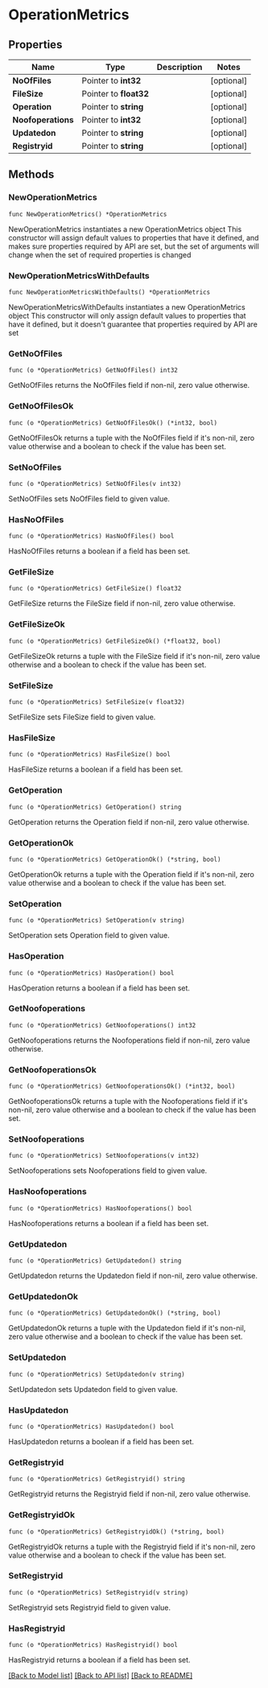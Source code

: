 # OperationMetrics

## Properties

Name | Type | Description | Notes
------------ | ------------- | ------------- | -------------
**NoOfFiles** | Pointer to **int32** |  | [optional] 
**FileSize** | Pointer to **float32** |  | [optional] 
**Operation** | Pointer to **string** |  | [optional] 
**Noofoperations** | Pointer to **int32** |  | [optional] 
**Updatedon** | Pointer to **string** |  | [optional] 
**Registryid** | Pointer to **string** |  | [optional] 

## Methods

### NewOperationMetrics

`func NewOperationMetrics() *OperationMetrics`

NewOperationMetrics instantiates a new OperationMetrics object
This constructor will assign default values to properties that have it defined,
and makes sure properties required by API are set, but the set of arguments
will change when the set of required properties is changed

### NewOperationMetricsWithDefaults

`func NewOperationMetricsWithDefaults() *OperationMetrics`

NewOperationMetricsWithDefaults instantiates a new OperationMetrics object
This constructor will only assign default values to properties that have it defined,
but it doesn't guarantee that properties required by API are set

### GetNoOfFiles

`func (o *OperationMetrics) GetNoOfFiles() int32`

GetNoOfFiles returns the NoOfFiles field if non-nil, zero value otherwise.

### GetNoOfFilesOk

`func (o *OperationMetrics) GetNoOfFilesOk() (*int32, bool)`

GetNoOfFilesOk returns a tuple with the NoOfFiles field if it's non-nil, zero value otherwise
and a boolean to check if the value has been set.

### SetNoOfFiles

`func (o *OperationMetrics) SetNoOfFiles(v int32)`

SetNoOfFiles sets NoOfFiles field to given value.

### HasNoOfFiles

`func (o *OperationMetrics) HasNoOfFiles() bool`

HasNoOfFiles returns a boolean if a field has been set.

### GetFileSize

`func (o *OperationMetrics) GetFileSize() float32`

GetFileSize returns the FileSize field if non-nil, zero value otherwise.

### GetFileSizeOk

`func (o *OperationMetrics) GetFileSizeOk() (*float32, bool)`

GetFileSizeOk returns a tuple with the FileSize field if it's non-nil, zero value otherwise
and a boolean to check if the value has been set.

### SetFileSize

`func (o *OperationMetrics) SetFileSize(v float32)`

SetFileSize sets FileSize field to given value.

### HasFileSize

`func (o *OperationMetrics) HasFileSize() bool`

HasFileSize returns a boolean if a field has been set.

### GetOperation

`func (o *OperationMetrics) GetOperation() string`

GetOperation returns the Operation field if non-nil, zero value otherwise.

### GetOperationOk

`func (o *OperationMetrics) GetOperationOk() (*string, bool)`

GetOperationOk returns a tuple with the Operation field if it's non-nil, zero value otherwise
and a boolean to check if the value has been set.

### SetOperation

`func (o *OperationMetrics) SetOperation(v string)`

SetOperation sets Operation field to given value.

### HasOperation

`func (o *OperationMetrics) HasOperation() bool`

HasOperation returns a boolean if a field has been set.

### GetNoofoperations

`func (o *OperationMetrics) GetNoofoperations() int32`

GetNoofoperations returns the Noofoperations field if non-nil, zero value otherwise.

### GetNoofoperationsOk

`func (o *OperationMetrics) GetNoofoperationsOk() (*int32, bool)`

GetNoofoperationsOk returns a tuple with the Noofoperations field if it's non-nil, zero value otherwise
and a boolean to check if the value has been set.

### SetNoofoperations

`func (o *OperationMetrics) SetNoofoperations(v int32)`

SetNoofoperations sets Noofoperations field to given value.

### HasNoofoperations

`func (o *OperationMetrics) HasNoofoperations() bool`

HasNoofoperations returns a boolean if a field has been set.

### GetUpdatedon

`func (o *OperationMetrics) GetUpdatedon() string`

GetUpdatedon returns the Updatedon field if non-nil, zero value otherwise.

### GetUpdatedonOk

`func (o *OperationMetrics) GetUpdatedonOk() (*string, bool)`

GetUpdatedonOk returns a tuple with the Updatedon field if it's non-nil, zero value otherwise
and a boolean to check if the value has been set.

### SetUpdatedon

`func (o *OperationMetrics) SetUpdatedon(v string)`

SetUpdatedon sets Updatedon field to given value.

### HasUpdatedon

`func (o *OperationMetrics) HasUpdatedon() bool`

HasUpdatedon returns a boolean if a field has been set.

### GetRegistryid

`func (o *OperationMetrics) GetRegistryid() string`

GetRegistryid returns the Registryid field if non-nil, zero value otherwise.

### GetRegistryidOk

`func (o *OperationMetrics) GetRegistryidOk() (*string, bool)`

GetRegistryidOk returns a tuple with the Registryid field if it's non-nil, zero value otherwise
and a boolean to check if the value has been set.

### SetRegistryid

`func (o *OperationMetrics) SetRegistryid(v string)`

SetRegistryid sets Registryid field to given value.

### HasRegistryid

`func (o *OperationMetrics) HasRegistryid() bool`

HasRegistryid returns a boolean if a field has been set.


[[Back to Model list]](../README.md#documentation-for-models) [[Back to API list]](../README.md#documentation-for-api-endpoints) [[Back to README]](../README.md)


